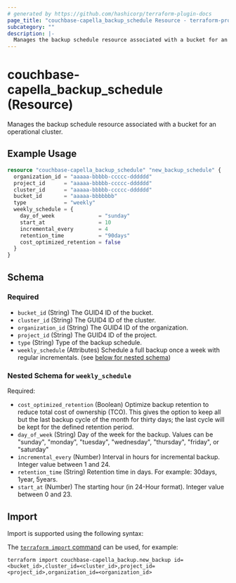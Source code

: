 ```yaml
---
# generated by https://github.com/hashicorp/terraform-plugin-docs
page_title: "couchbase-capella_backup_schedule Resource - terraform-provider-couchbase-capella"
subcategory: ""
description: |-
  Manages the backup schedule resource associated with a bucket for an operational cluster.
---
```


# couchbase-capella_backup_schedule (Resource)

Manages the backup schedule resource associated with a bucket for an operational cluster.

## Example Usage

```terraform
resource "couchbase-capella_backup_schedule" "new_backup_schedule" {
  organization_id = "aaaaa-bbbbb-ccccc-dddddd"
  project_id      = "aaaaa-bbbbb-ccccc-dddddd"
  cluster_id      = "aaaaa-bbbbb-ccccc-dddddd"
  bucket_id       = "aaaaa-bbbbbbb"
  type            = "weekly"
  weekly_schedule = {
    day_of_week              = "sunday"
    start_at                 = 10
    incremental_every        = 4
    retention_time           = "90days"
    cost_optimized_retention = false
  }
}
```

<!-- schema generated by tfplugindocs -->
## Schema

### Required

- `bucket_id` (String) The GUID4 ID of the bucket.
- `cluster_id` (String) The GUID4 ID of the cluster.
- `organization_id` (String) The GUID4 ID of the organization.
- `project_id` (String) The GUID4 ID of the project.
- `type` (String) Type of the backup schedule.
- `weekly_schedule` (Attributes) Schedule a full backup once a week with regular incrementals. (see [below for nested schema](#nestedatt--weekly_schedule))

<a id="nestedatt--weekly_schedule"></a>
### Nested Schema for `weekly_schedule`

Required:

- `cost_optimized_retention` (Boolean) Optimize backup retention to reduce total cost of ownership (TCO). This gives the option to keep all but the last backup cycle of the month for thirty days; the last cycle will be kept for the defined retention period.
- `day_of_week` (String) Day of the week for the backup. Values can be "sunday", "monday", "tuesday", "wednesday", "thursday", "friday", or "saturday"
- `incremental_every` (Number) Interval in hours for incremental backup. Integer value between 1 and 24.
- `retention_time` (String) Retention time in days. For example: 30days, 1year, 5years.
- `start_at` (Number) The starting hour (in 24-Hour format). Integer value between 0 and 23.

## Import

Import is supported using the following syntax:

The [`terraform import` command](https://developer.hashicorp.com/terraform/cli/commands/import) can be used, for example:

```shell
terraform import couchbase-capella_backup.new_backup id=<bucket_id>,cluster_id=<cluster_id>,project_id=<project_id>,organization_id=<organization_id>
```
